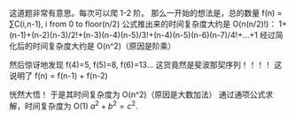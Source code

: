 这道题非常有意思。每次可以爬 1-2 阶。
那么一开始的想法是，总的数量
f(n) = ∑C(i,n-1), i from 0 to floor(n/2)
公式推出来的时间复杂度大约是 O(n(n/2)!)：
1+(n-1)+(n-2)(n-3)/2!+(n-3)(n-4)(n-5)/3!+(n-4)(n-5)(n-6)(n-7)/4!+...+1
经过简化后的时间复杂度大约是 O(n^2)（原因是阶乘）

然后惊讶地发现
f(4)=5, f(5)=8, f(6)=13...
这货竟然是斐波那契序列！！！！
这说明了
f(n) = f(n-1) + f(n-2)

恍然大悟！
于是其时间复杂度为 O(n^2)（原因是大数加法）
通过通项公式求解，时间复杂度为 O(1)
$`a^2+b^2=c^2`$.
